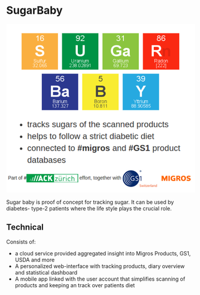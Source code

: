 SugarBaby
=========

![About](https://github.com/ewiger/sugarbaby/raw/master/doc/sugar_prompt.png)

Sugar baby is proof of concept for tracking sugar. It can be used by diabetes- type-2 patients where the life style plays the crucial role.

Technical
---------

Consists of: 
- a cloud service provided aggregated insight into Migros Products, GS1, USDA and more
- A personalized web-interface with tracking products, diary overview and statistical dashboard
- A mobile app linked with the user account that simplifies scanning of products and keeping an track over patients diet


